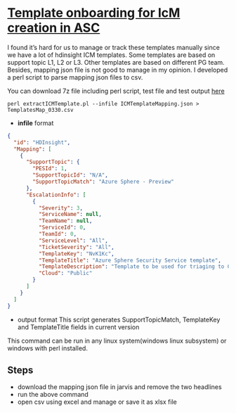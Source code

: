 # [Template onboarding for IcM creation in ASC](https://azuresupportcenterdocs.azurewebsites.net/developers/asc/icm-integration.html)



I found it’s hard for us to manage or track these templates manually since we have a lot of hdinsight ICM templates. Some templates are based on support topic L1, L2 or L3. Other templates are based on different PG team. Besides, mapping json file is not good to manage in my opinion. I developed a perl script to parse mapping json files to csv. 

You can download 7z file including perl script, test file and test output [here](/.attachments/2020-03-19_10h51_09-82c8d52c-07ac-46c9-a071-ab51da101f0c.png)

```
perl extractICMTemplate.pl --infile ICMTemplateMapping.json > TemplatesMap_0330.csv
```

- **infile** format
```json
{
  "id": "HDInsight",
  "Mapping": [
    {
      "SupportTopic": {
        "PESId": 1,
        "SupportTopicId": "N/A",
        "SupportTopicMatch": "Azure Sphere - Preview"
      },
      "EscalationInfo": [
        {
          "Severity": 3,
          "ServiceName": null,
          "TeamName": null,
          "ServiceId": 0,
          "TeamId": 0,
          "ServiceLevel": "All",
          "TicketSeverity": "All",
          "TemplateKey": "NvK1Kc",
          "TemplateTitle": "Azure Sphere Security Service template",
          "TemplateDescription": "Template to be used for triaging to CSS folks in azure sphere security service group",
          "Cloud": "Public"
        }
      ]
    }
  ]
}
```
- output format
This script generates SupportTopicMatch, TemplateKey and TemplateTitle fields in current version

This command can be run in any linux system(windows linux subsystem) or windows with perl installed.

## Steps
- download the mapping json file in jarvis and remove the two headlines
- run the above command
- open csv using excel and manage or save it as xlsx file